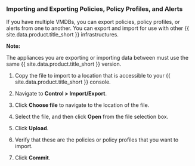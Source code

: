 ### Importing and Exporting Policies, Policy Profiles, and Alerts

If you have multiple VMDBs, you can export policies, policy profiles, or
alerts from one to another. You can export and import for use with other
{{ site.data.product.title_short }} infrastructures.

**Note:**

The appliances you are exporting or importing data between must use the
same {{ site.data.product.title_short }} version.

1.  Copy the file to import to a location that is accessible to your
    {{ site.data.product.title_short }} console.

2.  Navigate to **Control > Import/Export**.

3.  Click **Choose file** to navigate to the location of the file.

4.  Select the file, and then click **Open** from the file selection
    box.

5.  Click **Upload**.

6.  Verify that these are the policies or policy profiles that you want
    to import.

7.  Click **Commit**.
